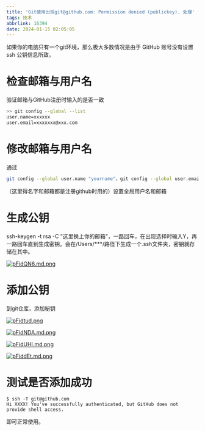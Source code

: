 ```yaml
---
title: 'Git使用出现git@github.com: Permission denied (publickey). 处理'
tags: 技术
abbrlink: 16394
date: 2024-01-15 02:05:05
---
```


如果你的电脑只有一个git环境，那么极大多数情况是由于 GitHub 账号没有设置 ssh 公钥信息所致。


# 检查邮箱与用户名
验证邮箱与GitHub注册时输入的是否一致
``` bash
>> git config --global --list
user.name=xxxxxx
user.email=xxxxxxx@xxx.com
```

# 修改邮箱与用户名

通过
``` bash
git config --global user.name "yourname"，git config --global user.email "email@email.com"
```
（这里得名字和邮箱都是注册github时用的）设置全局用户名和邮箱

# 生成公钥

ssh-keygen -t rsa -C "这里换上你的邮箱"，一路回车，在出现选择时输入Y，再一路回车直到生成密钥。会在/Users/***/路径下生成一个.ssh文件夹，密钥就存储在其中。

[![pFidQN6.md.png](https://s11.ax1x.com/2024/01/15/pFidQN6.md.png)](https://imgse.com/i/pFidQN6)

# 添加公钥

到git仓库，添加秘钥

[![pFidtud.png](https://s11.ax1x.com/2024/01/15/pFidtud.png)](https://imgse.com/i/pFidtud)

[![pFidNDA.md.png](https://s11.ax1x.com/2024/01/15/pFidNDA.md.png)](https://imgse.com/i/pFidNDA)

[![pFidUHI.md.png](https://s11.ax1x.com/2024/01/15/pFidUHI.md.png)](https://imgse.com/i/pFidUHI)

[![pFiddEt.md.png](https://s11.ax1x.com/2024/01/15/pFiddEt.md.png)](https://imgse.com/i/pFiddEt)

# 测试是否添加成功

```
$ ssh -T git@github.com
Hi XXXX! You've successfully authenticated, but GitHub does not provide shell access.
```

即可正常使用。